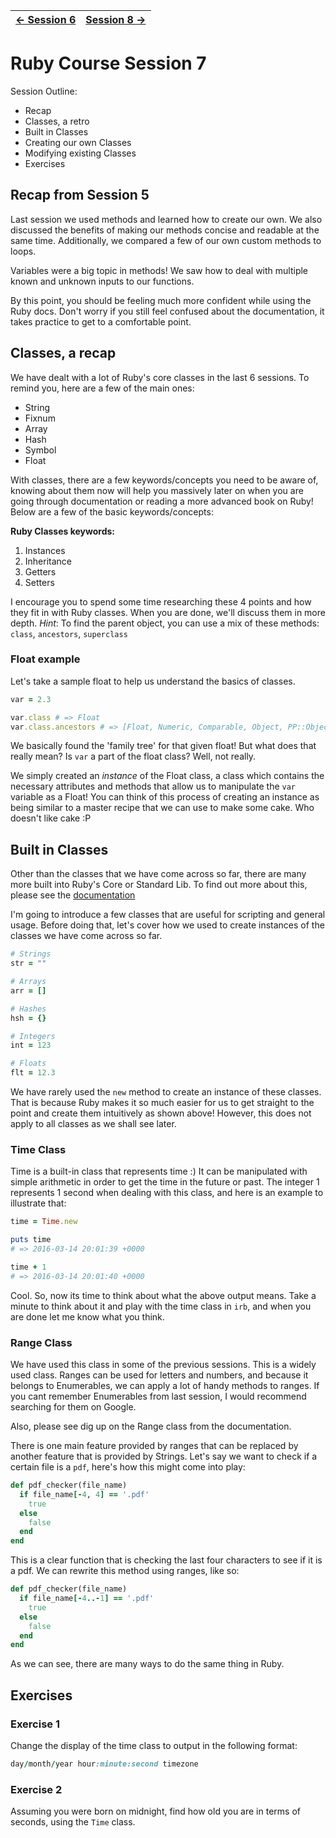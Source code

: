 | [← Session 6](../session_5/README.md) |[ Session 8 →](../session_7/README.md) |
|---------------------------------------|---------------------------------------|

Ruby Course Session 7
=====================

Session Outline:
- Recap
- Classes, a retro
- Built in Classes
- Creating our own Classes
- Modifying existing Classes
- Exercises

Recap from Session 5
--------------------
Last session we used methods and learned how to create our own. We also discussed the benefits of making our methods concise and readable at the same time. Additionally, we compared a few of our own custom methods to loops.

Variables were a big topic in methods! We saw how to deal with multiple known and unknown inputs to our functions.

By this point, you should be feeling much more confident while using the Ruby docs. Don't worry if you still feel confused about the documentation, it takes practice to get to a comfortable point.

Classes, a recap
----------------
We have dealt with a lot of Ruby's core classes in the last 6 sessions. To remind you, here are a few of the main ones:
- String
- Fixnum
- Array
- Hash
- Symbol
- Float

With classes, there are a few keywords/concepts you need to be aware of, knowing about them now will help you massively later on when you are going through documentation or reading a more advanced book on Ruby!
Below are a few of the basic keywords/concepts:

**Ruby Classes keywords:**
1. Instances
2. Inheritance
3. Getters
4. Setters

I encourage you to spend some time researching these 4 points and how they fit in with Ruby classes. When you are done, we'll discuss them in more depth.
*Hint*: To find the parent object, you can use a mix of these methods: `class`, `ancestors`, `superclass`

### Float example
Let's take a sample float to help us understand the basics of classes.

```ruby
var = 2.3

var.class # => Float
var.class.ancestors # => [Float, Numeric, Comparable, Object, PP::ObjectMixin, Kernel, BasicObject]
```

We basically found the 'family tree' for that given float!
But what does that really mean? Is `var` a part of the float class? Well, not really.

We simply created an *instance* of the Float class, a class which contains the necessary attributes and methods that allow us to manipulate the `var` variable as a Float! You can think of this process of creating an instance as being similar to a master recipe that we can use to make some cake. Who doesn't like cake :P

Built in Classes
----------------
Other than the classes that we have come across so far, there are many more built into Ruby's Core or Standard Lib. To find out more about this, please see the [documentation](http://ruby-doc.org/)

I'm going to introduce a few classes that are useful for scripting and general usage. Before doing that, let's cover how we used to create instances of the classes we have come across so far.

```ruby
# Strings
str = ""

# Arrays
arr = []

# Hashes
hsh = {}

# Integers
int = 123

# Floats
flt = 12.3
```

We have rarely used the `new` method to create an instance of these classes. That is because Ruby makes it so much easier for us to get straight to the point and create them intuitively as shown above! However, this does not apply to all classes as we shall see later.

### Time Class
Time is a built-in class that represents time :)
It can be manipulated with simple arithmetic in order to get the time in the future or past. The integer 1 represents 1 second when dealing with this class, and here is an example to illustrate that:

```ruby
time = Time.new

puts time
# => 2016-03-14 20:01:39 +0000

time + 1
# => 2016-03-14 20:01:40 +0000
```

Cool. So, now its time to think about what the above output means. Take a minute to think about it and play with the time class in `irb`, and when you are done let me know what you think.

### Range Class
We have used this class in some of the previous sessions. This is a widely used class.
Ranges can be used for letters and numbers, and because it belongs to Enumerables, we can apply a lot of handy methods to ranges. If you cant remember Enumerables from last session, I would recommend searching for them on Google.

Also, please see dig up on the Range class from the documentation.

There is one main feature provided by ranges that can be replaced by another feature that is provided by Strings. Let's say we want to check if a certain file is a `pdf`, here's how this might come into play:

```ruby
def pdf_checker(file_name)
  if file_name[-4, 4] == '.pdf'
    true
  else
    false
  end
end
```

This is a clear function that is checking the last four characters to see if it is a pdf. We can rewrite this method using ranges, like so:

```ruby
def pdf_checker(file_name)
  if file_name[-4..-1] == '.pdf'
    true
  else
    false
  end
end
```

As we can see, there are many ways to do the same thing in Ruby.

Exercises
---------

### Exercise 1
Change the display of the time class to output in the following format:

```ruby
day/month/year hour:minute:second timezone
```

### Exercise 2
Assuming you were born on midnight, find how old you are in terms of seconds, using the `Time` class.

